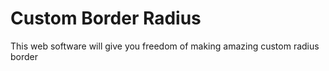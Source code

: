 # Custom Border Radius

This web software will give you freedom of making amazing custom radius border